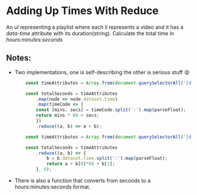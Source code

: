 # Adding Up Times With Reduce
An *ul* representing a playlist where each *li* represents a video and it has a *data-time* attribute with its duration(string). Calculate the total time in *hours:minutes:seconds*

## Notes:
* Two implementations, one is self-describing the other is serious stuff 😝
    ```javascript
        const timeAttributes = Array.from(document.querySelectorAll('[data-time]'));
  
        const totalSeconds = timeAttributes
            .map(node => node.dataset.time)
            .map(timeCode => {
            const [mins, secs] = timeCode.split(':').map(parseFloat);
            return mins * 60 + secs;
            })
            .reduce((a, b) => a + b);
    ```
    ```javascript
        const timeAttributes = Array.from(document.querySelectorAll('[data-time]'));
  
        const totalSeconds = timeAttributes
            .reduce((a, b) => {
                b = b.dataset.time.split(':').map(parseFloat);
                return a + b[0]*60 + b[1];
            }, 0);
    ```
* There is also a function that converts from seconds to a hours:minutes:seconds format.
